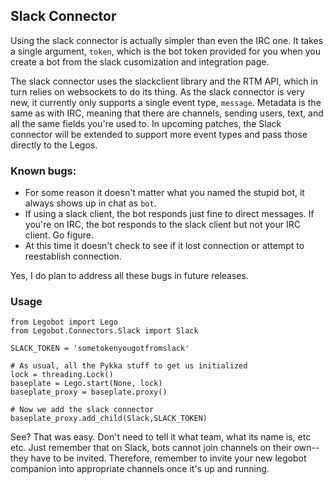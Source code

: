 ## Slack Connector

Using the slack connector is actually simpler than even the IRC one. It takes a single argument, `token`, which is the bot token provided for you when you create a bot from the slack cusomization and integration page.

The slack connector uses the slackclient library and the RTM API, which in turn relies on websockets to do its thing. As the slack connector is very new, it currently only supports a single event type, `message`. Metadata is the same as with IRC, meaning that there are channels, sending users, text, and all the same fields you're used to. In upcoming patches, the Slack connector will be extended to support more event types and pass those directly to the Legos.

### Known bugs:
- For some reason it doesn't matter what you named the stupid bot, it always shows up in chat as `bot`.
- If using a slack client, the bot responds just fine to direct messages. If you're on IRC, the bot responds to the slack client but not your IRC client. Go figure.
- At this time it doesn't check to see if it lost connection or attempt to reestablish connection.


Yes, I do plan to address all these bugs in future releases.


### Usage

```
from Legobot import Lego
from Legobot.Connectors.Slack import Slack

SLACK_TOKEN = 'sometokenyougotfromslack'

# As usual, all the Pykka stuff to get us initialized
lock = threading.Lock()
baseplate = Lego.start(None, lock)
baseplate_proxy = baseplate.proxy()

# Now we add the slack connector
baseplate_proxy.add_child(Slack,SLACK_TOKEN)
```

See? That was easy. Don't need to tell it what team, what its name is, etc etc. Just remember that on Slack, bots cannot join channels on their own--they have to be invited. Therefore, remember to invite your new legobot companion into appropriate channels once it's up and running.
